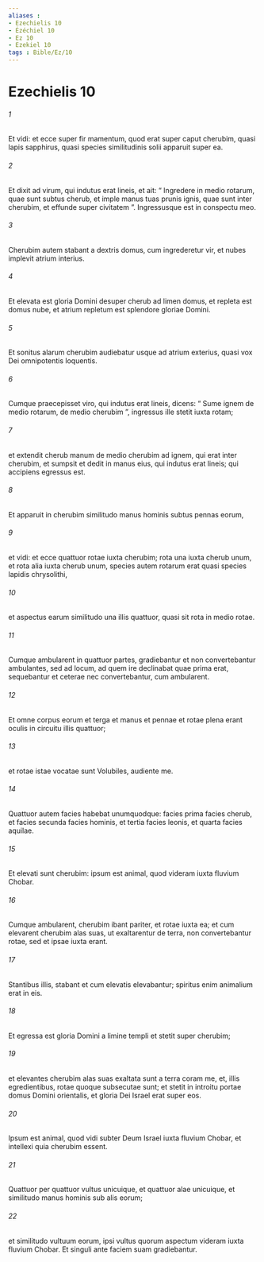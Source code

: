 ```yaml
---
aliases : 
- Ezechielis 10
- Ézéchiel 10
- Ez 10
- Ezekiel 10
tags : Bible/Ez/10
---
```


# Ezechielis 10

###### 1
Et vidi: et ecce super fir mamentum, quod erat super caput cherubim, quasi lapis sapphirus, quasi species similitudinis solii apparuit super ea. 
###### 2
Et dixit ad virum, qui indutus erat lineis, et ait: “ Ingredere in medio rotarum, quae sunt subtus cherub, et imple manus tuas prunis ignis, quae sunt inter cherubim, et effunde super civitatem ”. Ingressusque est in conspectu meo.
###### 3
Cherubim autem stabant a dextris domus, cum ingrederetur vir, et nubes implevit atrium interius. 
###### 4
Et elevata est gloria Domini desuper cherub ad limen domus, et repleta est domus nube, et atrium repletum est splendore gloriae Domini. 
###### 5
Et sonitus alarum cherubim audiebatur usque ad atrium exterius, quasi vox Dei omnipotentis loquentis.
###### 6
Cumque praecepisset viro, qui indutus erat lineis, dicens: “ Sume ignem de medio rotarum, de medio cherubim ”, ingressus ille stetit iuxta rotam; 
###### 7
et extendit cherub manum de medio cherubim ad ignem, qui erat inter cherubim, et sumpsit et dedit in manus eius, qui indutus erat lineis; qui accipiens egressus est. 
###### 8
Et apparuit in cherubim similitudo manus hominis subtus pennas eorum, 
###### 9
et vidi: et ecce quattuor rotae iuxta cherubim; rota una iuxta cherub unum, et rota alia iuxta cherub unum, species autem rotarum erat quasi species lapidis chrysolithi, 
###### 10
et aspectus earum similitudo una illis quattuor, quasi sit rota in medio rotae. 
###### 11
Cumque ambularent in quattuor partes, gradiebantur et non convertebantur ambulantes, sed ad locum, ad quem ire declinabat quae prima erat, sequebantur et ceterae nec convertebantur, cum ambularent. 
###### 12
Et omne corpus eorum et terga et manus et pennae et rotae plena erant oculis in circuitu illis quattuor; 
###### 13
et rotae istae vocatae sunt Volubiles, audiente me. 
###### 14
Quattuor autem facies habebat unumquodque: facies prima facies cherub, et facies secunda facies hominis, et tertia facies leonis, et quarta facies aquilae. 
###### 15
Et elevati sunt cherubim: ipsum est animal, quod videram iuxta fluvium Chobar. 
###### 16
Cumque ambularent, cherubim ibant pariter, et rotae iuxta ea; et cum elevarent cherubim alas suas, ut exaltarentur de terra, non convertebantur rotae, sed et ipsae iuxta erant. 
###### 17
Stantibus illis, stabant et cum elevatis elevabantur; spiritus enim animalium erat in eis.
###### 18
Et egressa est gloria Domini a limine templi et stetit super cherubim; 
###### 19
et elevantes cherubim alas suas exaltata sunt a terra coram me, et, illis egredientibus, rotae quoque subsecutae sunt; et stetit in introitu portae domus Domini orientalis, et gloria Dei Israel erat super eos. 
###### 20
Ipsum est animal, quod vidi subter Deum Israel iuxta fluvium Chobar, et intellexi quia cherubim essent. 
###### 21
Quattuor per quattuor vultus unicuique, et quattuor alae unicuique, et similitudo manus hominis sub alis eorum; 
###### 22
et similitudo vultuum eorum, ipsi vultus quorum aspectum videram iuxta fluvium Chobar. Et singuli ante faciem suam gradiebantur.
